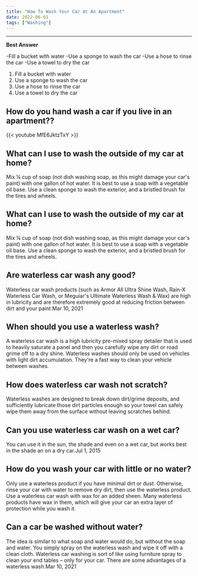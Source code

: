 ```yaml
---
title: "How To Wash Your Car At An Apartment"
date: 2022-06-01
tags: ["Washing"]
---
```


---
**Best Answer**


-Fill a bucket with water
-Use a sponge to wash the car
-Use a hose to rinse the car
-Use a towel to dry the car

1. Fill a bucket with water
2. Use a sponge to wash the car
3. Use a hose to rinse the car
4. Use a towel to dry the car

## How do you hand wash a car if you live in an apartment??

{{< youtube MfE6JktzTxY >}}

## What can I use to wash the outside of my car at home?
Mix ¼ cup of soap (not dish washing soap, as this might damage your car's paint) with one gallon of hot water. It is best to use a soap with a vegetable oil base. Use a clean sponge to wash the exterior, and a bristled brush for the tires and wheels.

## What can I use to wash the outside of my car at home?
Mix ¼ cup of soap (not dish washing soap, as this might damage your car's paint) with one gallon of hot water. It is best to use a soap with a vegetable oil base. Use a clean sponge to wash the exterior, and a bristled brush for the tires and wheels.

## Are waterless car wash any good?
Waterless car wash products (such as Armor All Ultra Shine Wash, Rain-X Waterless Car Wash, or Meguiar's Ultimate Waterless Wash & Wax) are high in lubricity and are therefore extremely good at reducing friction between dirt and your paint.Mar 10, 2021

## When should you use a waterless wash?
A waterless car wash is a high lubricity pre-mixed spray detailer that is used to heavily saturate a panel and then you carefully wipe any dirt or road grime off to a dry shine. Waterless washes should only be used on vehicles with light dirt accumulation. They're a fast way to clean your vehicle between washes.

## How does waterless car wash not scratch?
Waterless washes are designed to break down dirt/grime deposits, and sufficiently lubricate those dirt particles enough so your towel can safely wipe them away from the surface without leaving scratches behind.

## Can you use waterless car wash on a wet car?
You can use it in the sun, the shade and even on a wet car, but works best in the shade an on a dry car.Jul 1, 2015

## How do you wash your car with little or no water?
Only use a waterless product if you have minimal dirt or dust. Otherwise, rinse your car with water to remove dry dirt, then use the waterless product. Use a waterless car wash with wax for an added sheen. Many waterless products have wax in them, which will give your car an extra layer of protection while you wash it.

## Can a car be washed without water?
The idea is similar to what soap and water would do, but without the soap and water. You simply spray on the waterless wash and wipe it off with a clean cloth. Waterless car washing is sort of like using furniture spray to clean your end tables – only for your car. There are some advantages of a waterless wash.Mar 10, 2021

